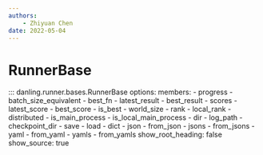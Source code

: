 ```yaml
---
authors:
    - Zhiyuan Chen
date: 2022-05-04
---
```


# RunnerBase

::: danling.runner.bases.RunnerBase
    options:
      members:
        - progress
        - batch_size_equivalent
        - best_fn
        - latest_result
        - best_result
        - scores
        - latest_score
        - best_score
        - is_best
        - world_size
        - rank
        - local_rank
        - distributed
        - is_main_process
        - is_local_main_process
        - dir
        - log_path
        - checkpoint_dir
        - save
        - load
        - dict
        - json
        - from_json
        - jsons
        - from_jsons
        - yaml
        - from_yaml
        - yamls
        - from_yamls
      show_root_heading: false
      show_source: true
